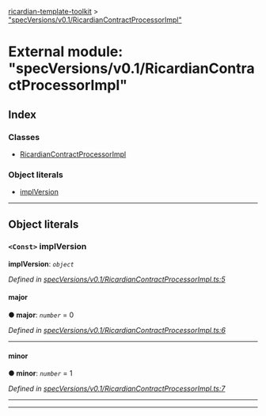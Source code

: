 [ricardian-template-toolkit](../README.md) > ["specVersions/v0.1/RicardianContractProcessorImpl"](../modules/_specversions_v0_1_ricardiancontractprocessorimpl_.md)

# External module: "specVersions/v0.1/RicardianContractProcessorImpl"

## Index

### Classes

* [RicardianContractProcessorImpl](../classes/_specversions_v0_1_ricardiancontractprocessorimpl_.ricardiancontractprocessorimpl.md)

### Object literals

* [implVersion](_specversions_v0_1_ricardiancontractprocessorimpl_.md#implversion)

---

## Object literals

<a id="implversion"></a>

### `<Const>` implVersion

**implVersion**: *`object`*

*Defined in [specVersions/v0.1/RicardianContractProcessorImpl.ts:5](https://github.com/EOSIO/ricardian-template-toolkit/blob/51ffd5b/src/specVersions/v0.1/RicardianContractProcessorImpl.ts#L5)*

<a id="implversion.major"></a>

####  major

**● major**: *`number`* = 0

*Defined in [specVersions/v0.1/RicardianContractProcessorImpl.ts:6](https://github.com/EOSIO/ricardian-template-toolkit/blob/51ffd5b/src/specVersions/v0.1/RicardianContractProcessorImpl.ts#L6)*

___
<a id="implversion.minor"></a>

####  minor

**● minor**: *`number`* = 1

*Defined in [specVersions/v0.1/RicardianContractProcessorImpl.ts:7](https://github.com/EOSIO/ricardian-template-toolkit/blob/51ffd5b/src/specVersions/v0.1/RicardianContractProcessorImpl.ts#L7)*

___

___

